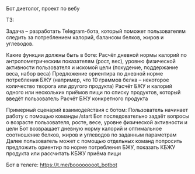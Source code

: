 Бот диетолог, проект по вебу

ТЗ:

Задача – разработать Telegram-бота, который поможет пользователям следить за потреблением калорий, балансом белков, жиров и углеводов.

Какие функции должны быть в боте:
Расчёт дневной нормы калорий по антропометрическим показателям (рост, вес), уровню физической активности пользователя и искомой цели (похудение, поддержание веса, набор веса)
Предложение ориентира по дневной норме потребления БЖУ (например, что 10 граммов белка – некоторое количество творога или другого продукта)
Расчёт БЖУ и калорий одного или нескольких приёмов пищи по списку продуктов, который введёт пользователь
Расчёт БЖУ конкретного продукта

Примерный сценарий взаимодействия с ботом:
Пользователь начинает работу с помощью команды /start
Бот последовательно задаёт вопросы о возрасте пользователя, росте, весе, уровне физической активности и цели
Бот возвращает дневную норму калорий и оптимальное соотношение белков, жиров и углеводов по заданным параметрам
Далее пользователь может с помощью отдельных команд попросить предложить ориентир по норме потребления БЖУ, показать КБЖУ продукта или рассчитать КБЖУ приёма пищи

Бот в телеге: https://t.me/boooooooot_botbot

